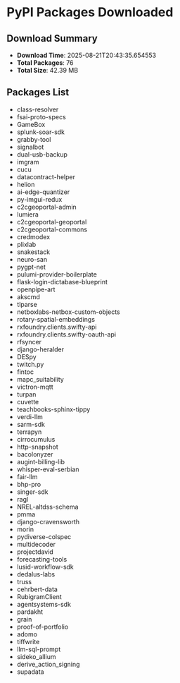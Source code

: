 # PyPI Packages Downloaded

## Download Summary
- **Download Time**: 2025-08-21T20:43:35.654553
- **Total Packages**: 76
- **Total Size**: 42.39 MB

## Packages List
- class-resolver
- fsai-proto-specs
- GameBox
- splunk-soar-sdk
- grabby-tool
- signalbot
- dual-usb-backup
- imgram
- cucu
- datacontract-helper
- helion
- ai-edge-quantizer
- py-imgui-redux
- c2cgeoportal-admin
- lumiera
- c2cgeoportal-geoportal
- c2cgeoportal-commons
- credmodex
- plixlab
- snakestack
- neuro-san
- pygpt-net
- pulumi-provider-boilerplate
- flask-login-dictabase-blueprint
- openpipe-art
- akscmd
- tlparse
- netboxlabs-netbox-custom-objects
- rotary-spatial-embeddings
- rxfoundry.clients.swifty-api
- rxfoundry.clients.swifty-oauth-api
- rfsyncer
- django-heralder
- DESpy
- twitch.py
- fintoc
- mapc_suitability
- victron-mqtt
- turpan
- cuvette
- teachbooks-sphinx-tippy
- verdi-llm
- sarm-sdk
- terrapyn
- cirrocumulus
- http-snapshot
- bacolonyzer
- augint-billing-lib
- whisper-eval-serbian
- fair-llm
- bhp-pro
- singer-sdk
- ragl
- NREL-altdss-schema
- pmma
- django-cravensworth
- morin
- pydiverse-colspec
- multidecoder
- projectdavid
- forecasting-tools
- lusid-workflow-sdk
- dedalus-labs
- truss
- cehrbert-data
- RubigramClient
- agentsystems-sdk
- pardakht
- grain
- proof-of-portfolio
- adomo
- tiffwrite
- llm-sql-prompt
- sideko_allium
- derive_action_signing
- supadata
